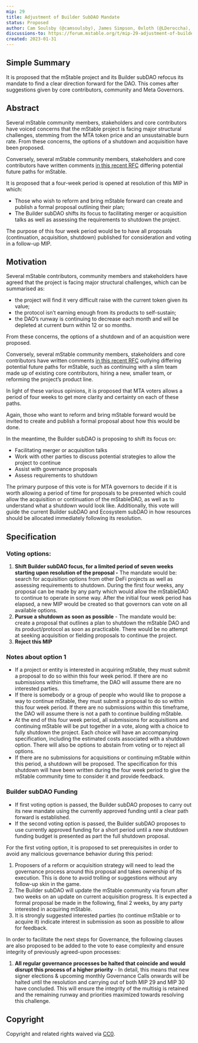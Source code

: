 ```yaml
---
mip: 29
title: Adjustment of Builder SubDAO Mandate
status: Proposed
author: Cam Soulsby (@camsoulsby), James Simpson, 0xloth (@LDeroccha), mZeroNine (@mzero2nine) 
discussions-to: https://forum.mstable.org/t/mip-29-adjustment-of-builder-subdao-mandate/982
created: 2023-01-31
---
```


## Simple Summary

It is proposed that the mStable project and its Builder subDAO refocus its mandate to find a clear direction forward for the DAO. This comes after suggestions given by core contributors, community and Meta Governors.

## Abstract

Several mStable community members, stakeholders and core contributors have voiced concerns that the mStable project is facing major structural challenges, stemming from the MTA token price and an unsustainable burn rate. From these concerns, the options of a shutdown and acquisition have been proposed.

Conversely, several mStable community members, stakeholders and core contributors have written comments [in this recent RFC](https://forum.mstable.org/t/rfc-preparing-strategies-and-a-plan-for-the-future-of-mstable/984) differing potential future paths for mStable. 

It is proposed that a four-week period is opened at resolution of this MIP in which:

- Those who wish to reform and bring mStable forward can create and publish a formal proposal outlining their plan;
- The Builder subDAO shifts its focus to facilitating merger or acquisition talks as well as assessing the requirements to shutdown the project.

The purpose of this four week period would be to have all proposals (continuation, acquisition, shutdown) published for consideration and voting in a follow-up MIP.

## Motivation

Several mStable contributors, community members and stakeholders have agreed that the project is facing major structural challenges, which can be summarised as:

- the project will find it very difficult raise with the current token given its value;
- the protocol isn’t earning enough from its products to self-sustain;
- the DAO’s runway is continuing to decrease each month and will be depleted at current burn within 12 or so months.

From these concerns, the options of a shutdown and of an acquisition were proposed. 

Conversely, several mStable community members, stakeholders and core contributors have written comments [in this recent RFC](https://forum.mstable.org/t/rfc-preparing-strategies-and-a-plan-for-the-future-of-mstable/984) outlying differing potential future paths for mStable, such as continuing with a slim team made up of existing core contributors, hiring a new, smaller team, or reforming the project’s product line. 

In light of these various opinions, it is proposed that MTA voters allows a period of four weeks to get more clarity and certainty on each of these paths. 

Again, those who want to reform and bring mStable forward would be invited to create and publish a formal proposal about how this would be done. 

In the meantime, the Builder subDAO is proposing to shift its focus on:

- Facilitating merger or acquisition talks
- Work with other parties to discuss potential strategies to allow the project to continue
- Assist with governance proposals
- Assess requirements to shutdown

The primary purpose of this vote is for MTA governors to decide if it is worth allowing a period of time for proposals to be presented which could allow the acquisition or continuation of the mStableDAO, as well as to understand what a shutdown would look like. 
Additionally, this vote will guide the current Builder subDAO and Ecosystem subDAO in how resources should be allocated immediately following its resolution.

## Specification

### ********************************Voting options:********************************

1. **Shift Builder subDAO focus, for a limited period of seven weeks starting upon resolution of the proposal -** The mandate would be: search for acquisition options from other DeFi projects as well as assessing requirements to shutdown. During the first four weeks, any proposal can be made by any party which would allow the mStableDAO to continue to operate in some way. 
After the initial four week period has elapsed, a new MIP would be created so that governors can vote on all available options. 
2. **Pursue a shutdown as soon as possible** - The mandate would be: create a proposal that outlines a plan to shutdown the mStable DAO and its product/protocol as soon as practicable. There would be no attempt at seeking acquisition or fielding proposals to continue the project. 
3. **Reject this MIP** 

### Notes about option 1

- If a project or entity is interested in acquiring mStable, they must submit a proposal to do so within this four week period. If there are no submissions within this timeframe, the DAO will assume there are no interested parties.
- If there is somebody or a group of people who would like to propose a way to continue mStable, they must submit a proposal to do so within this four week period. If there are no submissions within this timeframe, the DAO will assume there is not a path to continue building mStable.
- At the end of this four week period, all submissions for acquisitions and continuing mStable will be put together in a vote, along with a choice to fully shutdown the project. Each choice will have an accompanying specification, including the estimated costs associated with a shutdown option. There will also be options to abstain from voting or to reject all options.
- If there are no submissions for acquisitions or continuing mStable within this period, a shutdown will be proposed. The specification for this shutdown will have been written during the four week period to give the mStable community time to consider it and provide feedback.

### Builder subDAO Funding

- If first voting option is passed, the Builder subDAO proposes to carry out its new mandate using the currently approved funding until a clear path forward is established.
- If the second voting option is passed, the Builder subDAO proposes to use currently approved funding for a short period until a new shutdown funding budget is presented as part the full shutdown proposal.

For the first voting option, it is proposed to set prerequisites in order to avoid any malicious governance behavior during this period:

1. Proposers of a reform or acquisition strategy will need to lead the governance process around this proposal and takes ownership of its execution. This is done to avoid trolling or suggestions without any follow-up skin in the game.
2. The Builder subDAO will update the mStable community via forum after two weeks on an update on current acquisition progress. It is expected a formal proposal be made in the following, final 2 weeks, by any party interested in acquiring mStable. 
3.  It is strongly suggested interested parties (to continue mStable or to acquire it) indicate interest in submission as soon as possible to allow for feedback.  

In order to facilitate the next steps for Governance, the following clauses are also proposed to be added to the vote to ease complexity and ensure integrity of previously agreed-upon processes:

1. **All regular governance processes be halted that coincide and would disrupt this process of a higher priority** - In detail, this means that new signer elections & upcoming monthly Governance Calls onwards will be halted until the resolution and carrying out of both MIP 29 and MIP 30 have concluded. This will ensure the integrity of the multisig is retained and the remaining runway and priorities maximized towards resolving this challenge.

## Copyright

Copyright and related rights waived via [CC0](https://creativecommons.org/publicdomain/zero/1.0/).
